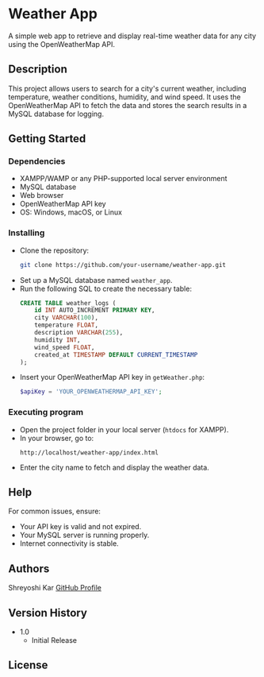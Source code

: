 # Weather App

A simple web app to retrieve and display real-time weather data for any city using the OpenWeatherMap API.

## Description

This project allows users to search for a city's current weather, including temperature, weather conditions, humidity, and wind speed. It uses the OpenWeatherMap API to fetch the data and stores the search results in a MySQL database for logging.

## Getting Started

### Dependencies

* XAMPP/WAMP or any PHP-supported local server environment
* MySQL database
* Web browser
* OpenWeatherMap API key
* OS: Windows, macOS, or Linux

### Installing

* Clone the repository:
  ```bash
  git clone https://github.com/your-username/weather-app.git
  ```
* Set up a MySQL database named `weather_app`.
* Run the following SQL to create the necessary table:
  ```sql
  CREATE TABLE weather_logs (
      id INT AUTO_INCREMENT PRIMARY KEY,
      city VARCHAR(100),
      temperature FLOAT,
      description VARCHAR(255),
      humidity INT,
      wind_speed FLOAT,
      created_at TIMESTAMP DEFAULT CURRENT_TIMESTAMP
  );
  ```
* Insert your OpenWeatherMap API key in `getWeather.php`:
  ```php
  $apiKey = 'YOUR_OPENWEATHERMAP_API_KEY';
  ```

### Executing program

* Open the project folder in your local server (`htdocs` for XAMPP).
* In your browser, go to:
  ```url
  http://localhost/weather-app/index.html
  ```
* Enter the city name to fetch and display the weather data.

## Help

For common issues, ensure:
* Your API key is valid and not expired.
* Your MySQL server is running properly.
* Internet connectivity is stable.

## Authors

Shreyoshi Kar
[GitHub Profile](https://github.com/theSys12630)

## Version History

* 1.0
    * Initial Release

## License



